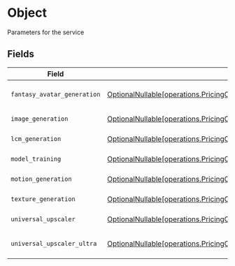 # Object

Parameters for the service


## Fields

| Field                                                                                                                                                                                                                                                  | Type                                                                                                                                                                                                                                                   | Required                                                                                                                                                                                                                                               | Description                                                                                                                                                                                                                                            |
| ------------------------------------------------------------------------------------------------------------------------------------------------------------------------------------------------------------------------------------------------------ | ------------------------------------------------------------------------------------------------------------------------------------------------------------------------------------------------------------------------------------------------------ | ------------------------------------------------------------------------------------------------------------------------------------------------------------------------------------------------------------------------------------------------------ | ------------------------------------------------------------------------------------------------------------------------------------------------------------------------------------------------------------------------------------------------------ |
| `fantasy_avatar_generation`                                                                                                                                                                                                                            | [OptionalNullable[operations.PricingCalculatorObject]](../../models/operations/pricingcalculatorobject.md)                                                                                                                                             | :heavy_minus_sign:                                                                                                                                                                                                                                     | Parameters for FANTASY_AVATAR_GENERATION service                                                                                                                                                                                                       |
| `image_generation`                                                                                                                                                                                                                                     | [OptionalNullable[operations.PricingCalculatorPricingCalculatorObject]](../../models/operations/pricingcalculatorpricingcalculatorobject.md)                                                                                                           | :heavy_minus_sign:                                                                                                                                                                                                                                     | Parameters for IMAGE_GENERATION service                                                                                                                                                                                                                |
| `lcm_generation`                                                                                                                                                                                                                                       | [OptionalNullable[operations.PricingCalculatorPricingCalculatorRequestObject]](../../models/operations/pricingcalculatorpricingcalculatorrequestobject.md)                                                                                             | :heavy_minus_sign:                                                                                                                                                                                                                                     | Parameters for LCM_GENERATION service                                                                                                                                                                                                                  |
| `model_training`                                                                                                                                                                                                                                       | [OptionalNullable[operations.PricingCalculatorPricingCalculatorRequestRequestBodyObject]](../../models/operations/pricingcalculatorpricingcalculatorrequestrequestbodyobject.md)                                                                       | :heavy_minus_sign:                                                                                                                                                                                                                                     | Parameters for MODEL_TRAINING service                                                                                                                                                                                                                  |
| `motion_generation`                                                                                                                                                                                                                                    | [OptionalNullable[operations.PricingCalculatorPricingCalculatorRequestRequestBodyServiceParamsObject]](../../models/operations/pricingcalculatorpricingcalculatorrequestrequestbodyserviceparamsobject.md)                                             | :heavy_minus_sign:                                                                                                                                                                                                                                     | Parameters for MOTION_GENERATION service                                                                                                                                                                                                               |
| `texture_generation`                                                                                                                                                                                                                                   | [OptionalNullable[operations.PricingCalculatorPricingCalculatorRequestRequestBodyServiceParamsTEXTUREGENERATIONObject]](../../models/operations/pricingcalculatorpricingcalculatorrequestrequestbodyserviceparamstexturegenerationobject.md)           | :heavy_minus_sign:                                                                                                                                                                                                                                     | Parameters for TEXTURE_GENERATION service                                                                                                                                                                                                              |
| `universal_upscaler`                                                                                                                                                                                                                                   | [OptionalNullable[operations.PricingCalculatorPricingCalculatorRequestRequestBodyServiceParamsUNIVERSALUPSCALERObject]](../../models/operations/pricingcalculatorpricingcalculatorrequestrequestbodyserviceparamsuniversalupscalerobject.md)           | :heavy_minus_sign:                                                                                                                                                                                                                                     | Parameters for UNIVERSAL_UPSCALER service                                                                                                                                                                                                              |
| `universal_upscaler_ultra`                                                                                                                                                                                                                             | [OptionalNullable[operations.PricingCalculatorPricingCalculatorRequestRequestBodyServiceParamsUNIVERSALUPSCALERULTRAObject]](../../models/operations/pricingcalculatorpricingcalculatorrequestrequestbodyserviceparamsuniversalupscalerultraobject.md) | :heavy_minus_sign:                                                                                                                                                                                                                                     | Parameters for UNIVERSAL_UPSCALER_ULTRA service                                                                                                                                                                                                        |